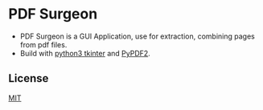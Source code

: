 # PDF Surgeon
- PDF Surgeon is a GUI Application, use for extraction, combining pages from pdf files.
- Build with [python3 tkinter](https://docs.python.org/3.5/library/tkinter.html) and [PyPDF2](https://pythonhosted.org/PyPDF2/).

## License
   [MIT](https://en.wikipedia.org/wiki/MIT_License "MIT Wikipedia Page")
